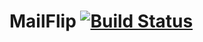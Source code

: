 # MailFlip [![Build Status](https://travis-ci.org/candycandycandy/mailflip.svg?branch=master)](https://travis-ci.org/candycandycandy/mailflip)
